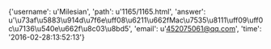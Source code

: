 {'username': u'Milesian', 'path': u'1165/1165.html', 'answer': u'\u73af\u5883\u914d\u7f6e\uff08\u6211\u662fMac\u7535\u8111\uff09\uff0c\u7136\u540e\u662f\u8c03\u8bd5', 'email': u'452075061@qq.com', 'time': '2016-02-28:13:52:13'}